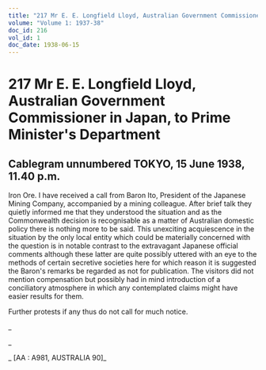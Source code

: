 ```yaml
---
title: "217 Mr E. E. Longfield Lloyd, Australian Government Commissioner in Japan, to Prime Minister's Department"
volume: "Volume 1: 1937-38"
doc_id: 216
vol_id: 1
doc_date: 1938-06-15
---
```


# 217 Mr E. E. Longfield Lloyd, Australian Government Commissioner in Japan, to Prime Minister's Department

## Cablegram unnumbered TOKYO, 15 June 1938, 11.40 p.m.

Iron Ore. I have received a call from Baron Ito, President of the Japanese Mining Company, accompanied by a mining colleague. After brief talk they quietly informed me that they understood the situation and as the Commonwealth decision is recognisable as a matter of Australian domestic policy there is nothing more to be said. This unexciting acquiescence in the situation by the only local entity which could be materially concerned with the question is in notable contrast to the extravagant Japanese official comments although these latter are quite possibly uttered with an eye to the methods of certain secretive societies here for which reason it is suggested the Baron's remarks be regarded as not for publication. The visitors did not mention compensation but possibly had in mind introduction of a conciliatory atmosphere in which any contemplated claims might have easier results for them.

Further protests if any thus do not call for much notice.

_

_

_ [AA : A981, AUSTRALIA 90]_
